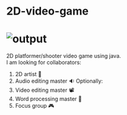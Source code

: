 # 2D-video-game
# ![output](https://github.com/Wildude/2D-video-game/assets/122345410/6cdd74ef-7a9f-4ae7-870a-ad50cf43c1d2)
2D platformer/shooter video game using java. <br>
I am looking for collaborators:
1. 2D artist 🎨
2. Audio editing master 🔉
Optionally:
3. Video editing master 📽
4. Word processing master 📃
5. Focus group 🎮